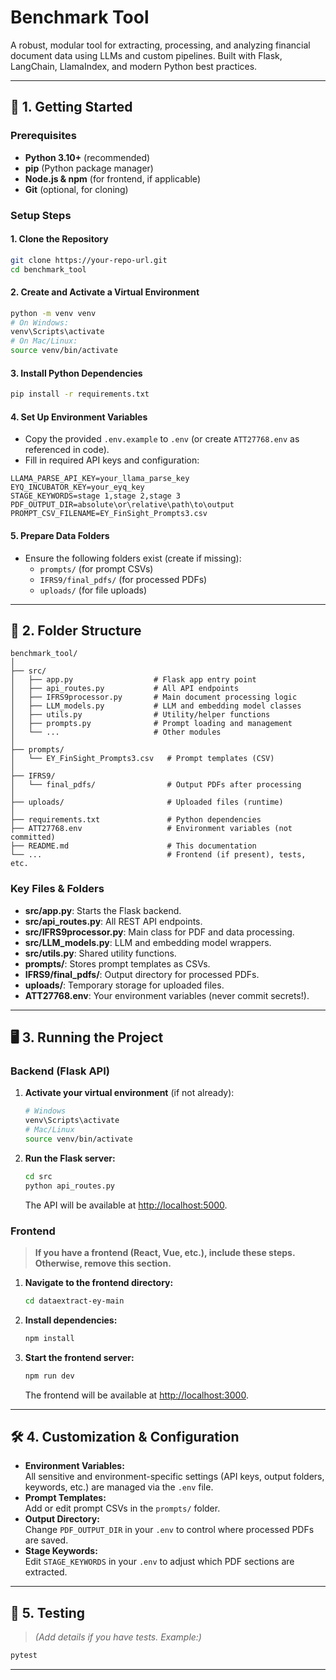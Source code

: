 # Benchmark Tool

A robust, modular tool for extracting, processing, and analyzing financial document data using LLMs and custom pipelines. Built with Flask, LangChain, LlamaIndex, and modern Python best practices.

---

## 🚀 1. Getting Started

### Prerequisites

- **Python 3.10+** (recommended)
- **pip** (Python package manager)
- **Node.js & npm** (for frontend, if applicable)
- **Git** (optional, for cloning)

### Setup Steps

#### 1. Clone the Repository

```sh
git clone https://your-repo-url.git
cd benchmark_tool
```

#### 2. Create and Activate a Virtual Environment

```sh
python -m venv venv
# On Windows:
venv\Scripts\activate
# On Mac/Linux:
source venv/bin/activate
```

#### 3. Install Python Dependencies

```sh
pip install -r requirements.txt
```

#### 4. Set Up Environment Variables

- Copy the provided `.env.example` to `.env` (or create `ATT27768.env` as referenced in code).
- Fill in required API keys and configuration:

```
LLAMA_PARSE_API_KEY=your_llama_parse_key
EYQ_INCUBATOR_KEY=your_eyq_key
STAGE_KEYWORDS=stage 1,stage 2,stage 3
PDF_OUTPUT_DIR=absolute\or\relative\path\to\output
PROMPT_CSV_FILENAME=EY_FinSight_Prompts3.csv
```

#### 5. Prepare Data Folders

- Ensure the following folders exist (create if missing):
  - `prompts/` (for prompt CSVs)
  - `IFRS9/final_pdfs/` (for processed PDFs)
  - `uploads/` (for file uploads)

---

## 📁 2. Folder Structure

```
benchmark_tool/
│
├── src/
│   ├── app.py                  # Flask app entry point
│   ├── api_routes.py           # All API endpoints
│   ├── IFRS9processor.py       # Main document processing logic
│   ├── LLM_models.py           # LLM and embedding model classes
│   ├── utils.py                # Utility/helper functions
│   ├── prompts.py              # Prompt loading and management
│   └── ...                     # Other modules
│
├── prompts/
│   └── EY_FinSight_Prompts3.csv   # Prompt templates (CSV)
│
├── IFRS9/
│   └── final_pdfs/                # Output PDFs after processing
│
├── uploads/                       # Uploaded files (runtime)
│
├── requirements.txt               # Python dependencies
├── ATT27768.env                   # Environment variables (not committed)
├── README.md                      # This documentation
└── ...                            # Frontend (if present), tests, etc.
```

### Key Files & Folders

- **src/app.py**: Starts the Flask backend.
- **src/api_routes.py**: All REST API endpoints.
- **src/IFRS9processor.py**: Main class for PDF and data processing.
- **src/LLM_models.py**: LLM and embedding model wrappers.
- **src/utils.py**: Shared utility functions.
- **prompts/**: Stores prompt templates as CSVs.
- **IFRS9/final_pdfs/**: Output directory for processed PDFs.
- **uploads/**: Temporary storage for uploaded files.
- **ATT27768.env**: Your environment variables (never commit secrets!).

---

## 🖥️ 3. Running the Project

### Backend (Flask API)

1. **Activate your virtual environment** (if not already):

   ```sh
   # Windows
   venv\Scripts\activate
   # Mac/Linux
   source venv/bin/activate
   ```

2. **Run the Flask server:**

   ```sh
   cd src
   python api_routes.py
   ```

   The API will be available at [http://localhost:5000](http://localhost:5000).

### Frontend

> **If you have a frontend (React, Vue, etc.), include these steps. Otherwise, remove this section.**

1. **Navigate to the frontend directory:**

   ```sh
   cd dataextract-ey-main
   ```

2. **Install dependencies:**

   ```sh
   npm install
   ```

3. **Start the frontend server:**

   ```sh
   npm run dev
   ```

   The frontend will be available at [http://localhost:3000](http://localhost:3000).

---

## 🛠️ 4. Customization & Configuration

- **Environment Variables:**  
  All sensitive and environment-specific settings (API keys, output folders, keywords, etc.) are managed via the `.env` file.
- **Prompt Templates:**  
  Add or edit prompt CSVs in the `prompts/` folder.
- **Output Directory:**  
  Change `PDF_OUTPUT_DIR` in your `.env` to control where processed PDFs are saved.
- **Stage Keywords:**  
  Edit `STAGE_KEYWORDS` in your `.env` to adjust which PDF sections are extracted.

---

## 🧪 5. Testing

> *(Add details if you have tests. Example:)*

```sh
pytest
```

---

